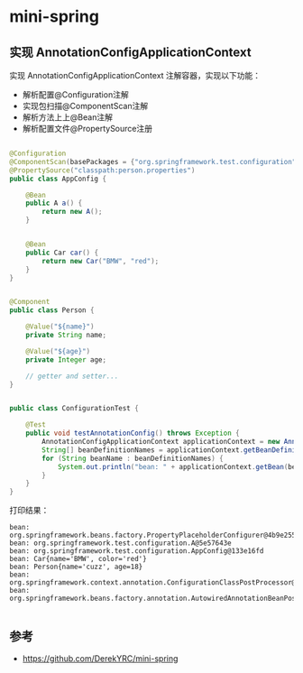 # mini-spring

## 实现 AnnotationConfigApplicationContext

实现 AnnotationConfigApplicationContext 注解容器，实现以下功能：

- 解析配置@Configuration注解
- 实现包扫描@ComponentScan注解
- 解析方法上上@Bean注解
- 解析配置文件@PropertySource注册

```java

@Configuration
@ComponentScan(basePackages = {"org.springframework.test.configuration"})
@PropertySource("classpath:person.properties")
public class AppConfig {

    @Bean
    public A a() {
        return new A();
    }


    @Bean
    public Car car() {
        return new Car("BMW", "red");
    }
}
```


```java

@Component
public class Person {

    @Value("${name}")
    private String name;

    @Value("${age}")
    private Integer age;

    // getter and setter...
}
```

```java

public class ConfigurationTest {

    @Test
    public void testAnnotationConfig() throws Exception {
        AnnotationConfigApplicationContext applicationContext = new AnnotationConfigApplicationContext(AppConfig.class);
        String[] beanDefinitionNames = applicationContext.getBeanDefinitionNames();
        for (String beanName : beanDefinitionNames) {
            System.out.println("bean: " + applicationContext.getBean(beanName));
        }
    }
}

```

打印结果：

```
bean: org.springframework.beans.factory.PropertyPlaceholderConfigurer@4b9e255
bean: org.springframework.test.configuration.A@5e57643e
bean: org.springframework.test.configuration.AppConfig@133e16fd
bean: Car{name='BMW', color='red'}
bean: Person{name='cuzz', age=18}
bean: org.springframework.context.annotation.ConfigurationClassPostProcessor@51b279c9
bean: org.springframework.beans.factory.annotation.AutowiredAnnotationBeanPostProcessor@1ad282e0


```

## 参考

- https://github.com/DerekYRC/mini-spring 
